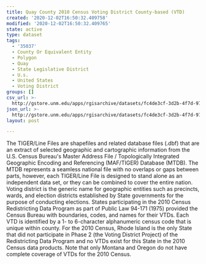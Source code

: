 ```yaml
---
title: Quay County 2010 Census Voting District County-based (VTD)
created: '2020-12-02T16:50:32.409758'
modified: '2020-12-02T16:50:32.409765'
state: active
type: dataset
tags:
  - '35037'
  - County Or Equivalent Entity
  - Polygon
  - Quay
  - State Legislative District
  - U.s.
  - United States
  - Voting District
groups: []
csv_url: >-
  http://gstore.unm.edu/apps/rgisarchive/datasets/fc4de3cf-3d2b-4f7d-97b4-495602a90ff5/tl_2010_35037_vtd10.derived.csv
json_url: >-
  http://gstore.unm.edu/apps/rgisarchive/datasets/fc4de3cf-3d2b-4f7d-97b4-495602a90ff5/tl_2010_35037_vtd10.derived.json
layout: post

---
```

The TIGER/Line Files are shapefiles and related database files (.dbf) that are an extract of selected geographic and cartographic information from the U.S. Census Bureau's Master Address File / Topologically Integrated Geographic Encoding and Referencing (MAF/TIGER) Database (MTDB).  The MTDB represents a seamless national file with no overlaps or gaps between parts, however, each TIGER/Line File is designed to stand alone as an independent data set, or they can be combined to cover the entire nation.  Voting district is the generic name for geographic entities such as precincts, wards, and election districts established by State governments for the purpose of conducting elections.  States participating in the 2010 Census Redistricting Data Program as part of Public Law 94-171 (1975) provided the Census Bureau with boundaries, codes, and names for their VTDs.  Each VTD is identified by a 1- to 6-character alphanumeric census code that is unique within county.  For the 2010 Census, Rhode Island is the only State that did not participate in Phase 2 (the Voting District Project) of the Redistricting Data Program and no VTDs exist for this State in the 2010 Census data products.  Note that only Montana and Oregon do not have complete coverage of VTDs for the 2010 Census.  

